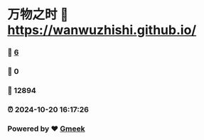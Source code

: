 # 万物之时 :link: https://wanwuzhishi.github.io/ 
### :page_facing_up: [6](https://wanwuzhishi.github.io//tag.html) 
### :speech_balloon: 0 
### :hibiscus: 12894 
### :alarm_clock: 2024-10-20 16:17:26 
### Powered by :heart: [Gmeek](https://github.com/Meekdai/Gmeek)
